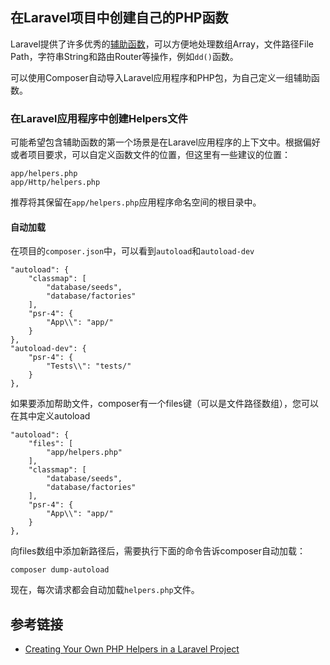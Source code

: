 ## 在Laravel项目中创建自己的PHP函数

Laravel提供了许多优秀的[辅助函数](https://laravel.com/docs/5.7/helpers)，可以方便地处理数组Array，文件路径File Path，字符串String和路由Router等操作，例如`dd()`函数。

可以使用Composer自动导入Laravel应用程序和PHP包，为自己定义一组辅助函数。

### 在Laravel应用程序中创建Helpers文件

可能希望包含辅助函数的第一个场景是在Laravel应用程序的上下文中。根据偏好或者项目要求，可以自定义函数文件的位置，但这里有一些建议的位置：

```
app/helpers.php
app/Http/helpers.php
```

推荐将其保留在`app/helpers.php`应用程序命名空间的根目录中。

#### 自动加载

在项目的`composer.json`中，可以看到`autoload`和`autoload-dev`

```
"autoload": {
    "classmap": [
        "database/seeds",
        "database/factories"
    ],
    "psr-4": {
        "App\\": "app/"
    }
},
"autoload-dev": {
    "psr-4": {
        "Tests\\": "tests/"
    }
},
```

如果要添加帮助文件，composer有一个files键（可以是文件路径数组），您可以在其中定义autoload

```
"autoload": {
    "files": [
        "app/helpers.php"
    ],
    "classmap": [
        "database/seeds",
        "database/factories"
    ],
    "psr-4": {
        "App\\": "app/"
    }
},
```

向files数组中添加新路径后，需要执行下面的命令告诉composer自动加载：

```
composer dump-autoload
```

现在，每次请求都会自动加载`helpers.php`文件。
   
## 参考链接
- [Creating Your Own PHP Helpers in a Laravel Project](https://laravel-news.com/creating-helpers)
